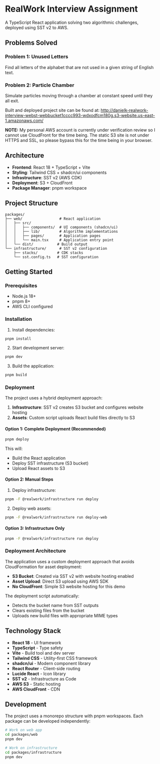 # RealWork Interview Assignment

A TypeScript React application solving two algorithmic challenges, deployed using SST v2 to AWS.

## Problems Solved

### Problem 1: Unused Letters
Find all letters of the alphabet that are not used in a given string of English text.

### Problem 2: Particle Chamber
Simulate particles moving through a chamber at constant speed until they all exit.

Built and deployed project site can be found at: http://danielk-realwork-interview-webst-webbucket1cccc993-wdxodfcm180g.s3-website.us-east-1.amazonaws.com/

**NOTE:** My personal AWS account is currently under verification review so I cannot use CloudFront for the time being. The static S3 site is not under HTTPS and SSL, so please bypass this for the time being in your browser.

## Architecture

- **Frontend**: React 18 + TypeScript + Vite
- **Styling**: Tailwind CSS + shadcn/ui components
- **Infrastructure**: SST v2 (AWS CDK)
- **Deployment**: S3 + CloudFront
- **Package Manager**: pnpm workspace

## Project Structure

```
packages/
├── web/                 # React application
│   ├── src/
│   │   ├── components/  # UI components (shadcn/ui)
│   │   ├── lib/         # Algorithm implementations
│   │   ├── pages/       # Application pages
│   │   └── main.tsx     # Application entry point
│   └── dist/           # Build output
└── infrastructure/      # SST v2 configuration
    ├── stacks/         # CDK stacks
    └── sst.config.ts   # SST configuration
```

## Getting Started

### Prerequisites
- Node.js 18+
- pnpm 8+
- AWS CLI configured

### Installation

1. Install dependencies:
```bash
pnpm install
```

2. Start development server:
```bash
pnpm dev
```

3. Build the application:
```bash
pnpm build
```

### Deployment

The project uses a hybrid deployment approach:
1. **Infrastructure**: SST v2 creates S3 bucket and configures website hosting
2. **Assets**: Custom script uploads React build files directly to S3

#### Option 1: Complete Deployment (Recommended)
```bash
pnpm deploy
```
This will:
- Build the React application
- Deploy SST infrastructure (S3 bucket)
- Upload React assets to S3

#### Option 2: Manual Steps
1. Deploy infrastructure:
```bash
pnpm -F @realwork/infrastructure run deploy
```

2. Deploy web assets:
```bash
pnpm -F @realwork/infrastructure run deploy-web
```

#### Option 3: Infrastructure Only
```bash
pnpm -F @realwork/infrastructure run deploy
```

### Deployment Architecture

The application uses a custom deployment approach that avoids CloudFormation for asset deployment:

- **S3 Bucket**: Created via SST v2 with website hosting enabled
- **Asset Upload**: Direct S3 upload using AWS SDK
- **No CloudFront**: Simple S3 website hosting for this demo

The deployment script automatically:
- Detects the bucket name from SST outputs
- Clears existing files from the bucket
- Uploads new build files with appropriate MIME types

## Technology Stack

- **React 18** - UI framework
- **TypeScript** - Type safety
- **Vite** - Build tool and dev server
- **Tailwind CSS** - Utility-first CSS framework
- **shadcn/ui** - Modern component library
- **React Router** - Client-side routing
- **Lucide React** - Icon library
- **SST v2** - Infrastructure as Code
- **AWS S3** - Static hosting
- **AWS CloudFront** - CDN

## Development

The project uses a monorepo structure with pnpm workspaces. Each package can be developed independently:

```bash
# Work on web app
cd packages/web
pnpm dev

# Work on infrastructure
cd packages/infrastructure
pnpm dev
```
